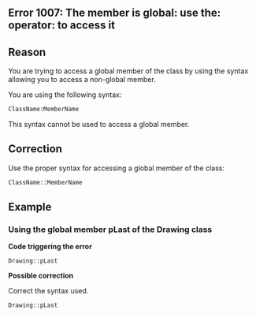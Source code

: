 
## Error 1007: The member is global: use the: operator: to access it
			



<a name="NOTE1"></a>
<a name="NOTE1_1"></a>


## Reason
<a name="reason_ELTTEXTE000091"></a>
You are trying to access a global member of the class by using the syntax allowing you to access a non-global member.

You are using the following syntax:

```txt
ClassName:MemberName
```


This syntax cannot be used to access a global member.

<a name="NOTE2"></a>
<a name="NOTE2_1"></a>


## Correction
<a name="correction_ELTTEXTE000115"></a>
Use the proper syntax for accessing a global member of the class: 

```txt
ClassName::MemberName
```


<a name="NOTE3"></a>
<a name="NOTE3_1"></a>


## Example
<a name="example_ELTTEXTE000139"></a>


### Using the global member pLast of the Drawing class
<a name="using_the_global_member_plast_the_drawing_class_ELTPARAGRAPHE000033"></a>

**Code triggering the error** 


```wl
Drawing::pLast
```




**Possible correction**

Correct the syntax used.


```wl
Drawing::pLast
```



